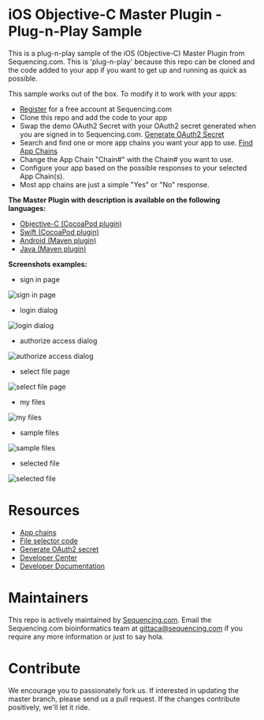 # iOS Objective-C Master Plugin - Plug-n-Play Sample

This is a plug-n-play sample of the iOS (Objective-C) Master Plugin from Sequencing.com. This is 'plug-n-play' because this repo can be cloned and the code added to your app if you want to get up and running as quick as possible.

This sample works out of the box. To modify it to work with your apps:

* [Register](https://sequencing.com/user/register) for a free account at Sequencing.com
* Clone this repo and add the code to your app
* Swap the demo OAuth2 Secret with your OAuth2 secret generated when you are signed in to Sequencing.com. [Generate OAuth2 Secret](https://sequencing.com/developer-center/new-app-oauth-secret)
* Search and find one or more app chains you want your app to use. [Find App Chains](https://sequencing.com/app-chains)
* Change the App Chain "Chain#" with the Chain# you want to use.
* Configure your app based on the possible responses to your selected App Chain(s). 
 * Most app chains are just a simple "Yes" or "No" response.

**The Master Plugin with description is available on the following languages:**
* [Objective-C (CocoaPod plugin)](https://github.com/SequencingDOTcom/CocoaPod-iOS-Master-Plugin-ObjectiveC)
* [Swift (CocoaPod plugin)](https://github.com/SequencingDOTcom/CocoaPods-iOS-Master-Plugin-Swift)
* [Android (Maven plugin)](https://github.com/SequencingDOTcom/Maven-Android-Master-Plugin-Java)
* [Java (Maven plugin)](https://github.com/SequencingDOTcom/Maven-Android-Master-Plugin-Java)


**Screenshots examples:**
* sign in page

![sign in page](https://github.com/SequencingDOTcom/iOS-Master-Plugin-Sample/blob/master/Screenshots/Screen%20Shot%202016-04-04%20at%2012.15.42%20PM.png)

* login dialog

![login dialog](https://github.com/SequencingDOTcom/iOS-Master-Plugin-Sample/blob/master/Screenshots/Screen%20Shot%202016-04-04%20at%2012.15.47%20PM.png)

* authorize access dialog

![authorize access dialog](https://github.com/SequencingDOTcom/iOS-Master-Plugin-Sample/blob/master/Screenshots/Screen%20Shot%202016-04-04%20at%2012.16.38%20PM.png)

* select file page

![select file page](https://github.com/SequencingDOTcom/iOS-Master-Plugin-Sample/blob/master/Screenshots/Screen%20Shot%202016-04-04%20at%2012.16.44%20PM.png)

* my files

![my files](https://github.com/SequencingDOTcom/iOS-Master-Plugin-Sample/blob/master/Screenshots/Screen%20Shot%202016-04-04%20at%2012.16.51%20PM.png)

* sample files

![sample files](https://github.com/SequencingDOTcom/iOS-Master-Plugin-Sample/blob/master/Screenshots/Screen%20Shot%202016-04-04%20at%2012.16.57%20PM.png)

* selected file

![selected file](https://github.com/SequencingDOTcom/iOS-Master-Plugin-Sample/blob/master/Screenshots/Screen%20Shot%202016-04-04%20at%2012.17.07%20PM.png)


Resources
======================================
* [App chains](https://sequencing.com/app-chains)
* [File selector code](https://github.com/SequencingDOTcom/File-Selector-code)
* [Generate OAuth2 secret](https://sequencing.com/developer-center/new-app-oauth-secret)
* [Developer Center](https://sequencing.com/developer-center)
* [Developer Documentation](https://sequencing.com/developer-documentation/)


Maintainers
======================================
This repo is actively maintained by [Sequencing.com](https://sequencing.com/). Email the Sequencing.com bioinformatics team at gittaca@sequencing.com if you require any more information or just to say hola.


Contribute
======================================
We encourage you to passionately fork us. If interested in updating the master branch, please send us a pull request. If the changes contribute positively, we'll let it ride.
